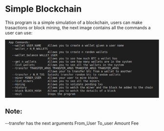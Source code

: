 # Simple Blockchain

This program is a simple simulation of a blockchain, users can make trasactions or block mining, the next image contains all the commands a user can use:

![alt text](./commands.png)
## Note:
--transfer has the next arguments From_User To_user Amount Fee
